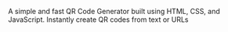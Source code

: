 A simple and fast QR Code Generator built using HTML, CSS, and JavaScript. Instantly create QR codes from text or URLs
